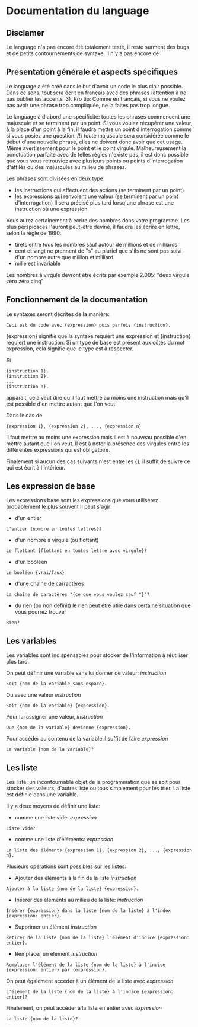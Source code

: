 # Documentation du language

## Disclamer
Le language n'a pas encore été totalement testé, il reste surment des bugs et de petits contournements de syntaxe.
Il n'y a pas encore de 

## Présentation générale et aspects spécifiques

Le language a été créé dans le but d'avoir un code le plus clair possible.
Dans ce sens, tout sera écrit en français avec des phrases (attention à ne pas oublier les accents :3).
Pro tip: Comme en français, si vous ne voulez pas avoir une phrase trop compliquée, ne la faites pas trop longue.

Le language à d'abord une spécificité: toutes les phrases commencent une majuscule et se terminent par un point.
Si vous voulez récupérer une valeur, à la place d'un point à la fin, il faudra mettre un point d'interrogation comme si vous posiez une question.
/!\ toute majuscule sera considérée comme le début d'une nouvelle phrase, elles ne doivent donc avoir que cet usage. Même avertissement pour le point et le point virgule.
Malheureusement la ponctuation parfaite avec de telles règles n'existe pas, il est donc possible que vous vous retrouviez avec plusieurs points ou points d'interrogation d'affilés
ou des majuscules au milieu de phrases.

Les phrases sont divisées en deux type:
* les instructions qui effectuent des actions (se terminent par un point)
* les expressions qui renvoient une valeur (se terminent par un point d'interrogation)
Il sera précisé plus tard lorsq'une phrase est une instruction où une expression

Vous aurez certainement à écrire des nombres dans votre programme.
Les plus perspicaces l'auront peut-être deviné, il faudra les écrire en lettre, selon la règle de 1990:
* tirets entre tous les nombres sauf autour de millions et de milliards
* cent et vingt ne prennent de "s" au pluriel que s'ils ne sont pas suivi d'un nombre autre que million et milliard
* mille est invariable

Les nombres à virgule devront être écrits par exemple 2.005: "deux virgule zéro zéro cinq"

## Fonctionnement de la documentation
Le syntaxes seront décrites de la manière:
```
Ceci est du code avec {expression} puis parfois {instruction}.
```
{expression} signifie que la syntaxe requiert une expression et {instruction} requiert une instruction.
Si un type de base est présent aux côtés du mot expression, cela signifie que le type est à respecter.

Si 
```
{instruction 1}.
{instruction 2}.
...
{instruction n}.
```
apparait, cela veut dire qu'il faut mettre au moins une instruction mais qu'il est possible d'en mettre autant que l'on veut.

Dans le cas de
```
{expression 1}, {expression 2}, ..., {expression n}
```
il faut mettre au moins une expression mais il est à nouveau possible d'en mettre autant que l'on veut.
Il est à noter la présence des virgules entre les différentes expressions qui est obligatoire.

Finalement si aucun des cas suivants n'est entre les {}, il suffit de suivre ce qui est écrit à l'intérieur.

## Les expression de base
Les expressions base sont les expressions que vous utiliserez probablement le plus souvent
Il peut s'agir:

* d'un entier
```
L'entier {nombre en toutes lettres}?
```
* d'un nombre à virgule (ou flottant)
```
Le flottant {flottant en toutes lettre avec virgule}?
```
* d'un booléen
```
Le booléen {vrai/faux}
```
* d'une chaîne de carractères
```
La chaîne de caractères "{ce que vous voulez sauf "}"?
```
* du rien (ou non définit)
le rien peut être utile dans certaine situation que vous pourrez trouver
```
Rien?
```

## Les variables
Les variables sont indispensables pour stocker de l'information à réutiliser plus tard.

On peut définir une variable sans lui donner de valeur:
_instruction_
```
Soit {nom de la variable sans espace}.
```

Ou avec une valeur
_instruction_
```
Soit {nom de la variable} {expression}.
```

Pour lui assigner une valeur,
_instruction_
```
Que {nom de la variable} devienne {expression}.
```

Pour accéder au contenu de la variable il suffit de faire
_expression_
```
La variable {nom de la variable}?
```

## Les liste
Les liste, un incontournable objet de la programmation que se soit pour stocker des valeurs, d'autres liste ou tous simplement pour les trier.
La liste est définie dans une variable.

Il y a deux moyens de définir une liste:
* comme une liste vide:
_expression_
```
Liste vide?
```
* comme une liste d'éléments:
_expression_
```
La liste des éléments {expression 1}, {expression 2}, ..., {expression n}.
```

Plusieurs opérations sont possibles sur les listes:
* Ajouter des éléments à la fin de la liste
_instruction_
```
Ajouter à la liste {nom de la liste} {expression}.
```

* Insérer des éléments au milieu de la liste:
_instruction_
```
Insérer {expression} dans la liste {nom de la liste} à l'index {expression: entier}.
```

* Supprimer un élément
_instruction_
```
Retirer de la liste {nom de la liste} l'élément d'indice {expression: entier}.
```

* Remplacer un élément
_instruction_
```
Remplacer l'élément de la liste {nom de la liste} à l'indice {expression: entier} par {expression}.
```

On peut également accéder à un élément de la liste avec
_expression_
```
L'élément de la liste {nom de la liste} à l'indice {expression: entier}?
```

Finalement, on peut accéder à la liste en entier avec
_expression_
```
La liste {nom de la liste}?
```
